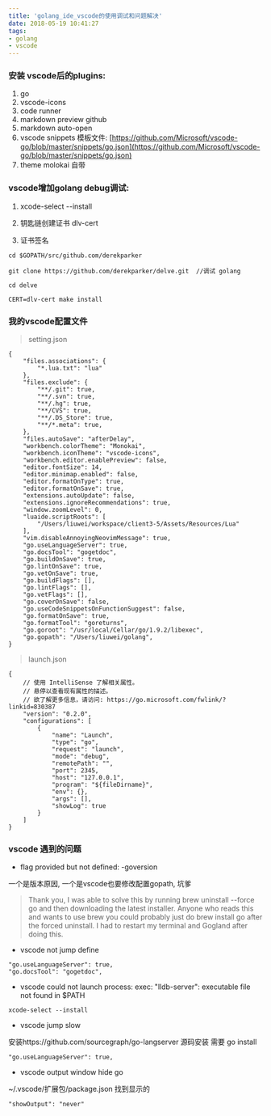 ```yaml
---
title: 'golang_ide_vscode的使用调试和问题解决'
date: 2018-05-19 10:41:27
tags:
- golang
- vscode
---
```




### 安装 vscode后的plugins:

1. go
2. vscode-icons
3. code runner
4. markdown preview github
5. markdown auto-open
6. vscode snippets 模板文件: [https://github.com/Microsoft/vscode-go/blob/master/snippets/go.json](https://github.com/Microsoft/vscode-go/blob/master/snippets/go.json)
7. theme molokai 自带
    
<!-- more -->
### vscode增加golang debug调试:

1. xcode-select --install

2. 钥匙链创建证书 dlv-cert
    
3. 证书签名

```    
cd $GOPATH/src/github.com/derekparker
    
git clone https://github.com/derekparker/delve.git  //调试 golang
    
cd delve
    
CERT=dlv-cert make install
```





### 我的vscode配置文件

> setting.json

```
{
    "files.associations": {
        "*.lua.txt": "lua"
    },
    "files.exclude": {
        "**/.git": true,
        "**/.svn": true,
        "**/.hg": true,
        "**/CVS": true,
        "**/.DS_Store": true,
        "**/*.meta": true,
    },
    "files.autoSave": "afterDelay",
    "workbench.colorTheme": "Monokai",
    "workbench.iconTheme": "vscode-icons",
    "workbench.editor.enablePreview": false,
    "editor.fontSize": 14,
    "editor.minimap.enabled": false,
    "editor.formatOnType": true,
    "editor.formatOnSave": true,
    "extensions.autoUpdate": false,
    "extensions.ignoreRecommendations": true,
    "window.zoomLevel": 0,
    "luaide.scriptRoots": [
        "/Users/liuwei/workspace/client3-5/Assets/Resources/Lua"
    ],
    "vim.disableAnnoyingNeovimMessage": true,
    "go.useLanguageServer": true,
    "go.docsTool": "gogetdoc",
    "go.buildOnSave": true,
    "go.lintOnSave": true,
    "go.vetOnSave": true,
    "go.buildFlags": [],
    "go.lintFlags": [],
    "go.vetFlags": [],
    "go.coverOnSave": false,
    "go.useCodeSnippetsOnFunctionSuggest": false,
    "go.formatOnSave": true,
    "go.formatTool": "goreturns",
    "go.goroot": "/usr/local/Cellar/go/1.9.2/libexec",
    "go.gopath": "/Users/liuwei/golang",
}

```

> launch.json

```
{
    // 使用 IntelliSense 了解相关属性。 
    // 悬停以查看现有属性的描述。
    // 欲了解更多信息，请访问: https://go.microsoft.com/fwlink/?linkid=830387
    "version": "0.2.0",
    "configurations": [
        {
            "name": "Launch",
            "type": "go",
            "request": "launch",
            "mode": "debug",
            "remotePath": "",
            "port": 2345,
            "host": "127.0.0.1",
            "program": "${fileDirname}",
            "env": {},
            "args": [],
            "showLog": true
        }
    ]
}
```






### vscode 遇到的问题

+ flag provided but not defined: -goversion

一个是版本原因, 一个是vscode也要修改配置gopath, 坑爹

>Thank you, I was able to solve this by running brew uninstall --force go and then downloading the latest installer. Anyone who reads this and wants to use brew you could probably just do brew install go after the forced uninstall. I had to restart my terminal and Gogland after doing this.

+ vscode not jump define

```
"go.useLanguageServer": true,
"go.docsTool": "gogetdoc",
```

+ vscode could not launch process: exec: "lldb-server": executable file not found in $PATH

```
xcode-select --install
```


+ vscode jump slow

安装https://github.com/sourcegraph/go-langserver 源码安装 需要 go install

```
"go.useLanguageServer": true,
```


+ vscode output window hide go
 
~/.vscode/扩展包/package.json 找到显示的

```
"showOutput": "never"
```

